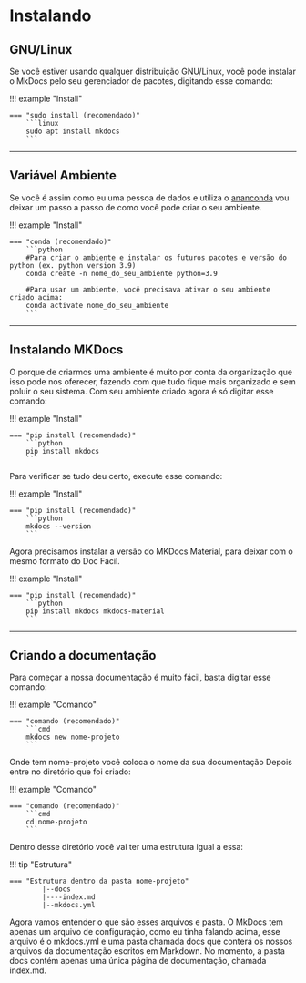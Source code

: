 # Instalando

## **GNU/Linux**
Se você estiver usando qualquer distribuição GNU/Linux, você pode instalar o MkDocs pelo seu gerenciador de pacotes, digitando esse comando:

!!! example "Install"

    === "sudo install (recomendado)"
        ```linux
        sudo apt install mkdocs
        ```

---

## **Variável Ambiente**
Se você é assim como eu uma pessoa de dados e utiliza o <a href="https://conda.io/projects/conda/en/latest/user-guide/getting-started.html#managing-environments" target="_blank" rel="noopener">ananconda</a> vou deixar um passo a passo de como você pode criar o seu ambiente.

!!! example "Install"

    === "conda (recomendado)"
        ```python
        #Para criar o ambiente e instalar os futuros pacotes e versão do python (ex. python version 3.9)
        conda create -n nome_do_seu_ambiente python=3.9

        #Para usar um ambiente, você precisava ativar o seu ambiente criado acima:
        conda activate nome_do_seu_ambiente
        ```

---

## **Instalando MKDocs**
O porque de criarmos uma ambiente é muito por conta da organização que isso pode nos oferecer, fazendo com que tudo fique mais organizado e sem poluir o seu sistema. Com seu ambiente criado agora é só digitar esse comando:

!!! example "Install"

    === "pip install (recomendado)"
        ```python
        pip install mkdocs
        ```

Para verificar se tudo deu certo, execute esse comando:

!!! example "Install"

    === "pip install (recomendado)"
        ```python
        mkdocs --version
        ```

Agora precisamos instalar a versão do MKDocs Material, para deixar com o mesmo formato do Doc Fácil.

!!! example "Install"

    === "pip install (recomendado)"
        ```python
        pip install mkdocs mkdocs-material
        ```

---

## **Criando a documentação**

Para começar a nossa documentação é muito fácil, basta digitar esse comando:

!!! example "Comando"

    === "comando (recomendado)"
        ```cmd
        mkdocs new nome-projeto
        ```

Onde tem nome-projeto você coloca o nome da sua documentação
Depois entre no diretório que foi criado:

!!! example "Comando"

    === "comando (recomendado)"
        ```cmd
        cd nome-projeto
        ```

Dentro desse diretório você vai ter uma estrutura igual a essa:

!!! tip "Estrutura"

    === "Estrutura dentro da pasta nome-projeto"
            |--docs
            |----index.md
            |--mkdocs.yml


Agora vamos entender o que são esses arquivos e pasta. O MkDocs tem apenas um arquivo de configuração, como eu tinha falando acima, esse arquivo é o mkdocs.yml e uma pasta chamada docs que conterá os nossos arquivos da documentação escritos em Markdown. No momento, a pasta docs contém apenas uma única página de documentação, chamada index.md.